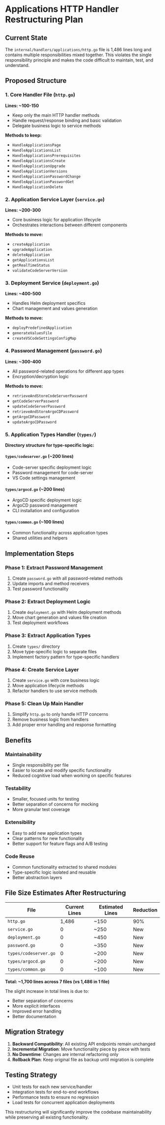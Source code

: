# Applications HTTP Handler Restructuring Plan

## Current State
The `internal/handlers/applications/http.go` file is 1,486 lines long and contains multiple responsibilities mixed together. This violates the single responsibility principle and makes the code difficult to maintain, test, and understand.

## Proposed Structure

### 1. Core Handler File (`http.go`)
**Lines: ~100-150**
- Keep only the main HTTP handler methods
- Handle request/response binding and basic validation
- Delegate business logic to service methods

**Methods to keep:**
- `HandleApplicationsPage`
- `HandleApplicationsList` 
- `HandleApplicationsPrerequisites`
- `HandleApplicationsCreate`
- `HandleApplicationUpgrade`
- `HandleApplicationVersions`
- `HandleApplicationPasswordChange`
- `HandleApplicationPasswordGet`
- `HandleApplicationDelete`

### 2. Application Service Layer (`service.go`)
**Lines: ~200-300**
- Core business logic for application lifecycle
- Orchestrates interactions between different components

**Methods to move:**
- `createApplication`
- `upgradeApplication`
- `deleteApplication`
- `getApplicationsList`
- `getRealTimeStatus`
- `validateCodeServerVersion`

### 3. Deployment Service (`deployment.go`)
**Lines: ~400-500**
- Handles Helm deployment specifics
- Chart management and values generation

**Methods to move:**
- `deployPredefinedApplication`
- `generateValuesFile`
- `createVSCodeSettingsConfigMap`

### 4. Password Management (`password.go`)
**Lines: ~300-400**
- All password-related operations for different app types
- Encryption/decryption logic

**Methods to move:**
- `retrieveAndStoreCodeServerPassword`
- `getCodeServerPassword`
- `updateCodeServerPassword`
- `retrieveAndStoreArgoCDPassword`
- `getArgoCDPassword`
- `updateArgoCDPassword`

### 5. Application Types Handler (`types/`)
**Directory structure for type-specific logic:**

#### `types/codeserver.go` (~200 lines)
- Code-server specific deployment logic
- Password management for code-server
- VS Code settings management

#### `types/argocd.go` (~200 lines)
- ArgoCD specific deployment logic
- ArgoCD password management
- CLI installation and configuration

#### `types/common.go` (~100 lines)
- Common functionality across application types
- Shared utilities and helpers

## Implementation Steps

### Phase 1: Extract Password Management
1. Create `password.go` with all password-related methods
2. Update imports and method receivers
3. Test password functionality

### Phase 2: Extract Deployment Logic
1. Create `deployment.go` with Helm deployment methods
2. Move chart generation and values file creation
3. Test deployment workflows

### Phase 3: Extract Application Types
1. Create `types/` directory
2. Move type-specific logic to separate files
3. Implement factory pattern for type-specific handlers

### Phase 4: Create Service Layer
1. Create `service.go` with core business logic
2. Move application lifecycle methods
3. Refactor handlers to use service methods

### Phase 5: Clean Up Main Handler
1. Simplify `http.go` to only handle HTTP concerns
2. Remove business logic from handlers
3. Add proper error handling and response formatting

## Benefits

### Maintainability
- Single responsibility per file
- Easier to locate and modify specific functionality
- Reduced cognitive load when working on specific features

### Testability
- Smaller, focused units for testing
- Better separation of concerns for mocking
- More granular test coverage

### Extensibility
- Easy to add new application types
- Clear patterns for new functionality
- Better support for feature flags and A/B testing

### Code Reuse
- Common functionality extracted to shared modules
- Type-specific logic isolated and reusable
- Better abstraction layers

## File Size Estimates After Restructuring

| File | Current Lines | Estimated Lines | Reduction |
|------|---------------|-----------------|-----------|
| `http.go` | 1,486 | ~150 | 90% |
| `service.go` | 0 | ~250 | New |
| `deployment.go` | 0 | ~450 | New |
| `password.go` | 0 | ~350 | New |
| `types/codeserver.go` | 0 | ~200 | New |
| `types/argocd.go` | 0 | ~200 | New |
| `types/common.go` | 0 | ~100 | New |

**Total: ~1,700 lines across 7 files (vs 1,486 in 1 file)**

The slight increase in total lines is due to:
- Better separation of concerns
- More explicit interfaces
- Improved error handling
- Better documentation

## Migration Strategy

1. **Backward Compatibility**: All existing API endpoints remain unchanged
2. **Incremental Migration**: Move functionality piece by piece with tests
3. **No Downtime**: Changes are internal refactoring only
4. **Rollback Plan**: Keep original file as backup until migration is complete

## Testing Strategy

- Unit tests for each new service/handler
- Integration tests for end-to-end workflows
- Performance tests to ensure no regression
- Load tests for concurrent application deployments

This restructuring will significantly improve the codebase maintainability while preserving all existing functionality.